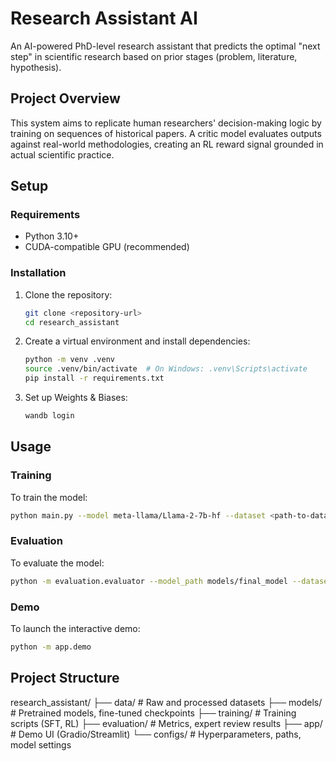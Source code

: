 # Research Assistant AI

An AI-powered PhD-level research assistant that predicts the optimal "next step" in scientific research based on prior stages (problem, literature, hypothesis).

## Project Overview

This system aims to replicate human researchers' decision-making logic by training on sequences of historical papers. A critic model evaluates outputs against real-world methodologies, creating an RL reward signal grounded in actual scientific practice.

## Setup

### Requirements

- Python 3.10+
- CUDA-compatible GPU (recommended)

### Installation

1. Clone the repository:
   ```bash
   git clone <repository-url>
   cd research_assistant
   ```

2. Create a virtual environment and install dependencies:
   ```bash
   python -m venv .venv
   source .venv/bin/activate  # On Windows: .venv\Scripts\activate
   pip install -r requirements.txt
   ```

3. Set up Weights & Biases:
   ```bash
   wandb login
   ```

## Usage

### Training

To train the model:
```bash
python main.py --model meta-llama/Llama-2-7b-hf --dataset <path-to-dataset> --run_name my_experiment
```

### Evaluation

To evaluate the model:
```bash
python -m evaluation.evaluator --model_path models/final_model --dataset <path-to-test-dataset> --output_file evaluation/results.json
```

### Demo

To launch the interactive demo:
```bash
python -m app.demo
```

## Project Structure

research_assistant/
├── data/ # Raw and processed datasets
├── models/ # Pretrained models, fine-tuned checkpoints
├── training/ # Training scripts (SFT, RL)
├── evaluation/ # Metrics, expert review results
├── app/ # Demo UI (Gradio/Streamlit)
└── configs/ # Hyperparameters, paths, model settings
